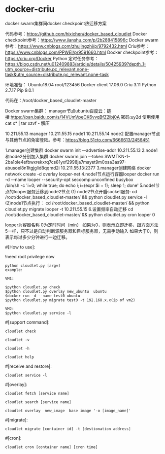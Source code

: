 # docker-criu
docker swarm集群间docker checkpoint热迁移方案

代码参考：https://github.com/hixichen/docker_based_cloudlet
Docker checkpoint参考：https://www.jianshu.com/p/2b288415896c
Docker swarm参考：https://www.cnblogs.com/zhujingzhi/p/9792432.html
Criu参考：https://www.cnblogs.com/PPWEI/p/9591660.html
Docker checkpoint参考：https://criu.org/Docker
Python 定时任务参考：https://blog.csdn.net/u012409883/article/details/50425939?depth_1-utm_source=distribute.pc_relevant.none-task&utm_source=distribute.pc_relevant.none-task


环境准备：
Ubuntu18.04    root/123456
Docker client 17.06.0
Criu 3.11
Python 2.7.17
Pip 9.0.1

代码在：/root/docker_based_cloudlet-master

Docker swarm集群：
manager节点ubuntu百度云：链接:https://pan.baidu.com/s/14VUmVpeCK6vvqBfZ2lbj0A  密码:uy2d  使用使用 cat x* | tar xzvf - 解压

10.211.55.13 manager
10.211.55.15 node1
10.211.55.14 node2
配置manager节点与其他节点的免密登陆。参考：https://blog.51cto.com/6666613/2456451


1.manager创建集群
docker swarm init --advertise-addr 10.211.55.13 
2.node1和node2分别加入集群
docker swarm join --token SWMTKN-1-2ba1ole4efbwxrekxrq7cs81yxf2998ja7mayet9m0osa3as97-abusoel8n1ltgjglid8qqmd2i 10.211.55.13:2377 
3.manager创建网络
docker network create -d overlay looper-net
4.node1节点运行容器looper
docker run -d --name looper --security-opt seccomp:unconfined busybox  \
         /bin/sh -c 'i=0; while true; do echo $i; i=$(expr $i + 1); sleep 1; done'
5.node1节点的looper服务迁移到node2节点
(1) node2节点开启socket服务:
cd /root/docker_based_cloudlet-master/ && python cloudlet.py service -l
(2)node1节点执行：
cd /root/docker_based_cloudlet-master/ && python cloudlet.py migrate looper -t 10.211.55.15
6.设置频率自动迁移
cd /root/docker_based_cloudlet-master/ && python cloudlet.py cron looper 0

looper为容器名称
0为定时时间（min）
如果为0，则表示立即迁移，跟方面方法5一样，只不过是自动判断源服务器和目标服务器，无需手动输入
如果大于0，则表示每过多少分钟进行一边迁移。


#[How to use]:

!need root privilege now

    python cloudlet.py [argv]
    example:
    
    VM1:
    
    $python cloudlet.py check
    $python cloudlet.py overlay new_ubuntu  ubuntu
    $docker run -d --name test0 ubuntu
    $python cloudlet.py migrate test0 -t 192.168.x.x(ip of vm2)
    
    VM2:
    $python cloudlet.py service -l
#[support command]:

    cloudlet check

    cloudlet -v

    cloudlet -h

    cloudlet help
#[receive and restore]:

    cloudlet service -l
#[overlay]:

    cloudlet fetch [service name]

    cloudlet search [service name]

    cloudlet overlay  new_image  base image '-o [image_name]'
#[migrate]:

    cloudlet migrate [container id] -t [destionation address]
#[cron]:

    cloudlet cron [container name] [cron time]
